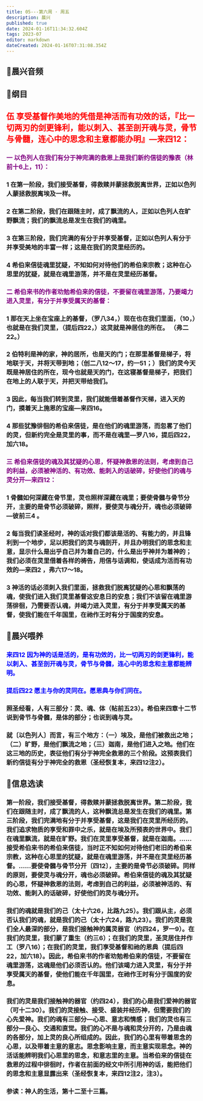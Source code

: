 ```yaml
---
title: 05---第六周 · 周五
description: 晨兴
published: true
date: 2024-01-16T11:34:32.604Z
tags: 2023-07
editor: markdown
dateCreated: 2024-01-16T07:31:08.354Z
---
```


## 🎵晨兴音频

## 📖纲目

## <font color=red>伍 享受基督作美地的凭借是神活而有功效的话，『比一切两刃的剑更锋利，能以刺入、甚至剖开魂与灵，骨节与骨髓，连心中的思念和主意都能办明』—来四12：</font>

### <font color=purple>一 以色列人在我们有分于神完满的救恩上是我们新约信徒的豫表（林前十6上，11）：</font>

### 1 在第一阶段，我们接受基督，得救赎并蒙拯救脱离世界，正如以色列人蒙拯救脱离埃及一样。

### 2 在第二阶段，我们在跟随主时，成了飘流的人，正如以色列人在旷野飘流；我们的飘流总是发生在我们的魂里。

### 3 在第三阶段，我们完满的有分于并享受基督，正如以色列人有分于并享受美地的丰富一样；这是在我们的灵里经历的。

### 4 希伯来信徒魂里犹疑，不知如何对待他们的希伯来宗教；这种在心思里的犹疑，就是在魂里游荡，并不是在灵里经历基督。

### <font color=purple>二 希伯来书的作者劝勉希伯来的信徒，不要留在魂里游荡，乃要竭力进入灵里，有分于并享受属天的基督：</font>

### 1 那在天上坐在宝座上的基督，（罗八34，）现在也在我们里面，（10，）也就是在我们灵里，（提后四22，）这灵就是神居住的所在。 （弗二22。）

### 2 伯特利是神的家，神的居所，也是天的门；在那里基督是梯子，将地联于天，并将天带到地；（创二八12～17，约一51；）我们的灵今天既是神居住的所在，现今也就是天的门，在这寝基督是梯子，把我们在地上的人联于天，并把天带给我们。

### 3 因此，每当我们转到灵里，我们就能借着基督作天梯，进入天的门，摸着天上施恩的宝座—来四16。

### 4 那些犹豫徘徊的希伯来信徒，是在他们的魂里游荡，而忽畧了他们的灵，但新约完全是灵里的事，而不是在魂里—罗八16，提后四22，加六18。

### <font color=purple>三 希伯来信徒的魂及其犹疑的心思，怀疑神救恩的法则，考虑到自己的利益，必须被神活的、有功效、能刺入的话破碎，好使他们的魂与灵分开—来四12：</font>

### 1 骨髓如何深藏在骨节里，灵也照样深藏在魂里；要使骨髓与骨节分开，主要的是骨节必须破碎，照样，要使灵与魂分开，魂也必须破碎—彼前三4 。

### 2 每当我们读圣经时，神的话对我们都该是活的、有能力的，并且锋利到一个地步，足以把我们的灵与魂剖开，并且办明我们的思念和主意，显示什么是出乎自己并为着自己的，什么是出乎神并为着神的；我们必须在灵里借着各样的祷告，用信与话调和，使话成为活而有功效的—来四2 ，弗六17～18。

### 3 神活的话必须刺入我们里面，拯救我们脱离犹疑的心思和飘荡的魂，使我们进入我们灵里基督这安息日的安息；我们不该留在魂里游荡徘徊，乃需要否认魂，并竭力进入灵里，有分于并享受属天的基督，使我们能在千年国里，在祂作王时有分于国度的安息。

## 📖晨兴喂养

### <font color=blue>来四12    因为神的话是活的，是有功效的，比一切两刃的剑更锋利，能以刺入、甚至剖开魂与灵，骨节与骨髓，连心中的思念和主意都能辨明。</font>

### <font color=blue>提后四22    愿主与你的灵同在。愿恩典与你们同在。</font></font>

### 照圣经看，人有三部分：灵、魂、体（帖前五23）。希伯来四章十二节说到骨节与骨髓，是体的部分；也说到魂与灵。

### 就〔以色列人〕而言，有三个地方：（一）埃及，是他们被救出之地；（二）旷野，是他们飘流之地；（三）迦南，是他们进入之地。他们在这三地的历史，表征他们有分于神完全救恩的三个阶段。这预表我们新约信徒有分于神完全的救恩（圣经恢复本，来四12注2）。

## 📖信息选读

### 第一阶段，我们接受基督，得救赎并蒙拯救脱离世界。第二阶段，我们在跟随主时，成了飘流的人，这种飘流总是发生在我们的魂里。第三阶段，我们完满地有分于并享受基督，这是我们在灵里所经历的。我们追求物质的享受和罪中之乐，就是在埃及所预表的世界中。我们在魂里飘流，就是在旷野。我们在灵里享受基督，就是在迦南。……接受希伯来书的希伯来信徒，当时正不知如何对待他们老旧的希伯来宗教，这种在心思里的犹疑，就是在魂里游荡，并不是在灵里经历基督。……要使骨髓与骨节分开〔四12〕，主要的是骨节必须破碎。同样的原则，要使灵与魂分开，魂也必须破碎。希伯来信徒的魂及其犹疑的心思，怀疑神救恩的法则，考虑到自己的利益，必须被神活的、有功效、能刺入的话破碎，好使他们的灵与魂分开。

### 我们的魂就是我们的己（太十六26，比路九25）。我们跟从主，必须否认我们的魂，就是我们的己（太十六24，路九23）。我们的灵是我们全人最深的部分，是我们接触神的属灵器官（约四24，罗一9）。在我们的灵里，我们蒙了重生（约三6）；在我们的灵里，圣灵居住并作工（罗八16）；在我们的灵里，我们享受基督和祂的恩典（提后四22，加六18）。因此，希伯来书的作者劝勉希伯来的信徒，不要留在魂里游荡，这魂是他们必须否认的。他们该竭力进入灵里，有分于并享受属天的基督，使他们能在千年国里，在祂作王时有分于国度的安息。

### 我们的灵是我们接触神的器官（约四24），我们的心是我们爱神的器官（可十二30）。我们的灵接触、接受、盛装并经历神，但需要我们的心先爱神。我们的魂有三部分—心思、意志和情感；我们的灵也有三部分—良心、交通和直觉。我们的心不是与魂和灵分开的，乃是由魂的各部分，加上灵的良心所组成的。因此，我们的心里有带着思念的心思，以及带着主意的意志。思念影响主意，而主意实现思念。神的活话能辨明我们心思里的思念，和意志里的主意。当希伯来的信徒在救恩的过程中徘徊时，作者在前面的经文中所引用神的话，能把他们的思念和主意显露出来（圣经恢复本，来四12注2，注3）。

### 参读：神人的生活，第十二至十三篇。
<!-- Google tag (gtag.js) -->
<script async src="https://www.googletagmanager.com/gtag/js?id=G-1P8709Z16T"></script>
<script>
  window.dataLayer = window.dataLayer || [];
  function gtag(){dataLayer.push(arguments);}
  gtag('js', new Date());

  gtag('config', 'G-1P8709Z16T');
</script>